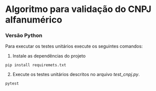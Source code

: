 # Algoritmo para validação do CNPJ alfanumérico
### Versão Python

Para executar os testes unitários execute os seguintes comandos:
1. Instale as dependências do projeto
```
pip install requiremets.txt
```
2. Execute os testes unitários descritos no arquivo *test_cnpj.py*.
```
pytest
```
